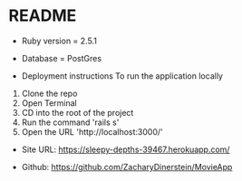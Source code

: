 # README

* Ruby version = 2.5.1

* Database = PostGres

* Deployment instructions To run the application locally

1. Clone the repo
2. Open Terminal
3. CD into the root of the project
4. Run the command 'rails s'
5. Open the URL 'http://localhost:3000/'

* Site URL: https://sleepy-depths-39467.herokuapp.com/

* Github: https://github.com/ZacharyDinerstein/MovieApp